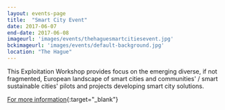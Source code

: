 ```yaml
---
layout: events-page
title:  "Smart City Event"
date: 2017-06-07
end-date: 2017-06-08
imageurl: 'images/events/thehaguesmartcitiesevent.jpg'
bckimageurl: 'images/events/default-background.jpg'
location: "The Hague"
---
```

This Exploitation Workshop provides focus on the emerging diverse, if not fragmented, European landscape of smart cities and communities' / smart sustainable cities' pilots and projects developing smart city solutions.

[For more information](http://www.smart-circle.org/smartcity/){:target="_blank"}
